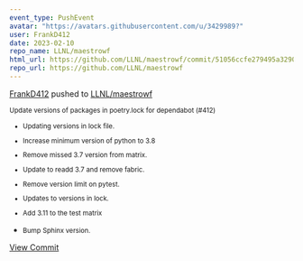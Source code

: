 ```yaml
---
event_type: PushEvent
avatar: "https://avatars.githubusercontent.com/u/3429989?"
user: FrankD412
date: 2023-02-10
repo_name: LLNL/maestrowf
html_url: https://github.com/LLNL/maestrowf/commit/51056ccfe279495a329036597510d1489dd0c1b1
repo_url: https://github.com/LLNL/maestrowf
---
```


<a href='https://github.com/FrankD412' target='_blank'>FrankD412</a> pushed to <a href='https://github.com/LLNL/maestrowf' target='_blank'>LLNL/maestrowf</a>

<small>Update versions of packages in poetry.lock for dependabot (#412)

* Updating versions in lock file.

* Increase minimum version of python to 3.8

* Remove missed 3.7 version from matrix.

* Update to readd 3.7 and remove fabric.

* Remove version limit on pytest.

* Updates to versions in lock.

* Add 3.11 to the test matrix

* Bump Sphinx version.</small>

<a href='https://github.com/LLNL/maestrowf/commit/51056ccfe279495a329036597510d1489dd0c1b1' target='_blank'>View Commit</a>
